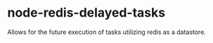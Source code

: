 # node-redis-delayed-tasks
Allows for the future execution of tasks utilizing redis as a datastore.
